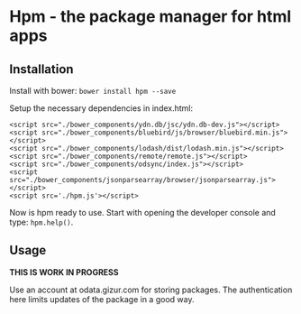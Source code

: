 Hpm - the package manager for html apps
=======================================


Installation
-----------

Install with bower: `bower install hpm --save`

Setup the necessary dependencies in index.html:

```
<script src="./bower_components/ydn.db/jsc/ydn.db-dev.js"></script>
<script src="./bower_components/bluebird/js/browser/bluebird.min.js"></script>
<script src="./bower_components/lodash/dist/lodash.min.js"></script>
<script src="./bower_components/remote/remote.js"></script>
<script src="./bower_components/odsync/index.js"></script>
<script src="./bower_components/jsonparsearray/browser/jsonparsearray.js"></script>
<script src='./hpm.js'></script>
```

Now is hpm ready to use. Start with opening the developer console and
type: `hpm.help()`.


Usage
-----


**THIS IS WORK IN PROGRESS**

Use an account at odata.gizur.com for storing packages. The authentication
here limits updates of the package in a good way.
